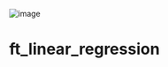 ![image](https://github.com/user-attachments/assets/5b8548f9-5a6c-453d-bf22-bf334e446ddd)
# ft_linear_regression

